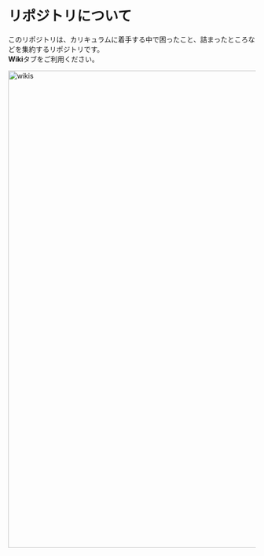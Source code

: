 # リポジトリについて
このリポジトリは、カリキュラムに着手する中で困ったこと、詰まったところなどを集約するリポジトリです。
<br>
**Wiki**タブをご利用ください。


<img width="971" alt="wikis" src="https://user-images.githubusercontent.com/67848399/159832603-b6950790-7781-4ce8-a719-581be30824fe.png">
